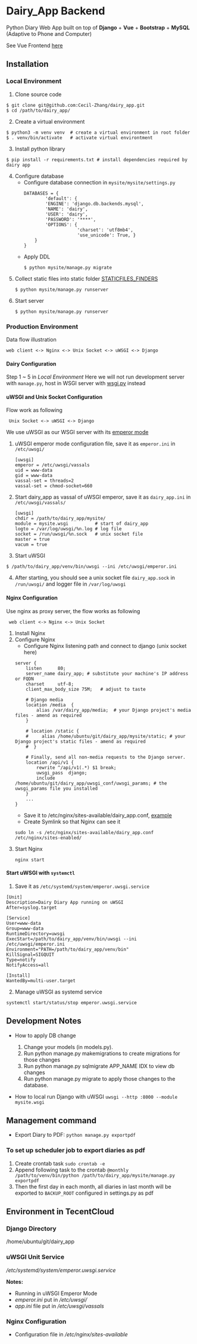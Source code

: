 # Dairy_App Backend
Python Diary Web App built on top of **Django** + **Vue** + **Bootstrap** + **MySQL** (Adaptive to Phone and Computer)

See Vue Frontend [here](https://github.com/Cecil-Zhang/dairy_vue_ui)

## Installation
### Local Environment
1. Clone source code
```
$ git clone git@github.com:Cecil-Zhang/dairy_app.git
$ cd /path/to/dairy_app/
```
2. Create a virtual environment
```
$ python3 -m venv venv  # create a virtual environment in root folder
$ . venv/bin/activate   # activate virtual environtment
```
3. Install python library
```
$ pip install -r requirements.txt # install dependencies required by dairy app
```
4. Configure database
    - Configure database connection in `mysite/mysite/settings.py`
        ```
        DATABASES = {
                'default': {
                'ENGINE': 'django.db.backends.mysql',
                'NAME': 'dairy',
                'USER': 'dairy',
                'PASSWORD': '****',
                'OPTIONS': {
                            'charset': 'utf8mb4',
                            'use_unicode': True, }
            }
        }
        ```
    - Apply DDL
        ```
        $ python mysite/manage.py migrate
        ```
5. Collect static files into static folder [STATICFILES_FINDERS](https://docs.djangoproject.com/en/2.1/intro/tutorial06/)
    ```
    $ python mysite/manage.py runserver
    ```
6. Start server
    ```
    $ python mysite/manage.py runserver
    ```
### Production Environment
Data flow illustration
```
web client <-> Nginx <-> Unix Socket <-> uWSGI <-> Django
```
#### Dairy Configuration
Step 1 ~ 5 in *Local Environment*
Here we will not run development server with `manage.py`, host in WSGI server with [wsgi.py](https://github.com/Cecil-Zhang/dairy_app/tree/master/mysite/mysite/wsgi.py) instead

#### uWSGI and Unix Socket Configuration
Flow work as following
```
 Unix Socket <-> uWSGI <-> Django
```
We use uWSGI as our WSGI server with its [emperor mode](https://uwsgi-docs.readthedocs.io/en/latest/tutorials/Django_and_nginx.html#emperor-mode)
1. uWSGI emperor mode configuration file, save it as `emperor.ini` in `/etc/uwsgi/`
    ```
    [uwsgi]
    emperor = /etc/uwsgi/vassals
    uid = www-data
    gid = www-data
    vassal-set = threads=2
    vassal-set = chmod-socket=660
    ```
2. Start dairy_app as vassal of uWSGI emperor, save it as `dairy_app.ini` in `/etc/uwsgi/vassals/`
    ```
    [uwsgi]
    chdir = /path/to/dairy_app/mysite/
    module = mysite.wsgi          # start of dairy_app
    logto = /var/log/uwsgi/%n.log # log file
    socket = /run/uwsgi/%n.sock   # unix socket file
    master = true
    vacum = true
    ```
3. Start uWSGI
```
$ /path/to/dairy_app/venv/bin/uwsgi --ini /etc/uwsgi/emperor.ini
```
4. After starting, you should see a unix socket file `dairy_app.sock` in `/run/uwsgi/` and logger file in `/var/log/uwsgi`

#### Nginx Configuration
Use nginx as proxy server, the flow works as following
```
 web client <-> Nginx <-> Unix Socket
```
1. Install Nginx
2. Configure Nginx
    - Configure Nginx listening path and connect to django (unix socket here)
    ```
    server {
        listen      80;
        server_name dairy_app; # substitute your machine's IP address or FQDN
        charset     utf-8;
        client_max_body_size 75M;   # adjust to taste
        
        # Django media
        location /media  {
            alias /var/dairy_app/media;  # your Django project's media files - amend as required      
        }
        
        # location /static {
        #     alias /home/ubuntu/git/dairy_app/mysite/static; # your Django project's static files - amend as required
        #  }

        # Finally, send all non-media requests to the Django server.
        location /api/v1 {
            rewrite ^/api/v1(.*) $1 break;
            uwsgi_pass  django;
            include     /home/ubuntu/git/dairy_app/uwsgi_conf/uwsgi_params; # the uwsgi_params file you installed 
        }
        ...
    }  
    ```
    - Save it to /etc/nginx/sites-available/dairy_app.conf, [example](https://github.com/Cecil-Zhang/dairy_app/blob/master/uwsgi_conf/dairy_app.conf)
    - Create Symlink so that Nginx can see it
    ```
    sudo ln -s /etc/nginx/sites-available/dairy_app.conf /etc/nginx/sites-enabled/
    ```
3. Start Nginx
    ```
    nginx start
    ```


#### Start uWSGI with `systemctl`
1. Save it as `/etc/systemd/system/emperor.uwsgi.service`
```
[Unit]
Description=Dairy Diary App running on uWSGI
After=syslog.target

[Service]
User=www-data
Group=www-data
RuntimeDirectory=uwsgi
ExecStart=/path/to/dairy_app/venv/bin/uwsgi --ini /etc/uwsgi/emperor.ini
Environment="PATH=/path/to/dairy_app/venv/bin"
KillSignal=SIGQUIT
Type=notify
NotifyAccess=all

[Install]
WantedBy=multi-user.target
```
2. Manage uWSGI as systemd service
```
systemctl start/status/stop emperor.uwsgi.service
```


## Development Notes
- How to apply DB change
    1. Change your models (in models.py).
    2. Run python manage.py makemigrations to create migrations for those changes
    3. Run python manage.py sqlmigrate APP_NAME IDX to view db changes
    3. Run python manage.py migrate to apply those changes to the database.

- How to local run Django with uWSGI
    `uwsgi --http :8000 --module mysite.wsgi`

## Management command
- Export Diary to PDF: `python manage.py exportpdf`

### To set up scheduler job to export diaries as pdf
1. Create crontab task
```sudo crontab -e```
2. Append following task to the crontab
```@monthly /path/to/venv/bin/python /path/to/dairy_app/mysite/manage.py exportpdf```
3. Then the first day in each month, all diaries in last month will be exported to `BACKUP_ROOT` configured in settings.py as pdf

## Environment in TecentCloud
### Django Directory
/home/ubuntu/git/dairy_app  

### uWSGI Unit Service
*/etc/systemd/system/emperor.uwsgi.service*

**Notes:**
- Running in uWSGI Emperor Mode
- *emperor.ini* put in */etc/uwsgi/*
- *app.ini* file put in */etc/uwsgi/vassals*

### Nginx Configuration
- Configuration file in */etc/nginx/sites-available*

